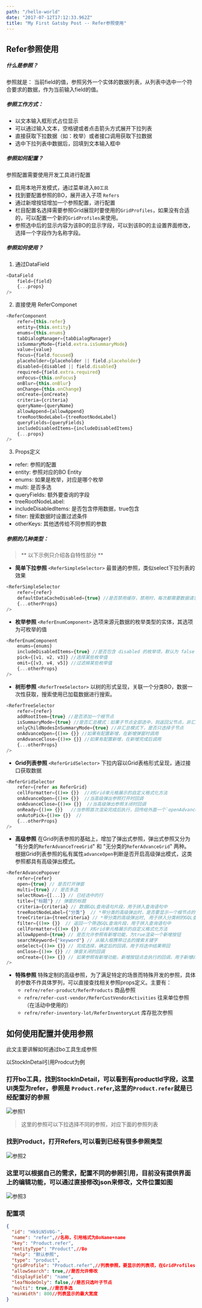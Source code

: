 ```yaml
---
path: "/hello-world"
date: "2017-07-12T17:12:33.962Z"
title: "My First Gatsby Post -- Refer参照使用"
---
```


## Refer参照使用 ##

##### 什么是参照？ #####
参照就是： 当前field的值，参照另外一个实体的数据列表，从列表中选中一个符合要求的数据，作为当前输入field的值。



##### 参照工作方式： #####
- 以文本输入框形式占位显示
- 可以通过输入文本，空格键或者点击箭头方式展开下拉列表
- 直接获取下拉数据（如：枚举）或者接口调用获取下拉数据
- 选中下拉列表中数据后，回填到文本输入框中



##### 参照如何配置？ #####

参照配置需要使用开发工具进行配置
- 启用本地开发模式，通过菜单进入`BO工具`
- 找到要配置参照的BO，展开进入子项 `Refers`
- 通过新增按钮增加一个参照配置，进行配置
- 栏目配置名选择需要参照Grid展现时要使用的`GridProfiles`，如果没有合适的，可以配置一个新的`GridProfiles`来使用。
- 参照选中后的显示内容为该BO的显示字段，可以到该BO的主设置界面修改，选择一个字段作为名称字段。



##### 参照如何使用？ #####

1. 通过DataField
```javascript
<DataField
	field={field}
	{...props}
/>
```

2. 直接使用 ReferComponet
```javascript
<ReferComponent
    refer={this.refer} 
    entity={this.entity}
    enums={this.enums}
    tabDialogManager={tabDialogManager}
    isSummaryMode={field.extra.isSummaryMode}
    value={value}
    focus={field.focused}
    placeholder={placeholder || field.placeholder}
    disabled={disabled || field.disabled}
    required={field.extra.required}
    onFocus={this.onFocus}
    onBlur={this.onBlur}
    onChange={this.onChange}
    onCreate={onCreate}
    criteria={criteria}
    queryName={queryName}
    allowAppend={allowAppend}
    treeRootNodeLabel={treeRootNodeLabel}
    queryFields={queryFields}
    includeDisabledItems={includeDisabledItems}
    {...props}
/>
```

3. Props定义
- refer: 参照的配置
- entity: 参照对应的BO Entity
- enums: 如果是枚举，对应是哪个枚举
- multi: 是否多选
- queryFields: 额外要查询的字段
- treeRootNodeLabel:
- includeDisabledItems: 是否包含停用数据，true包含
- filter: 搜索数据时设置过滤条件
- otherKeys: 其他透传给不同参照的参数




##### 参照的几种类型： #####

> ** 以下示例只介绍各自特性部分 **

- **简单下拉参照** `<ReferSimpleSelector>`
最普通的参照，类似select下拉列表的效果
```javascript
<ReferSimpleSelector
    refer={refer}
    defaultDataCacheDisabled={true} //是否禁用缓存，禁用时，每次都需要数据请求
    {...otherProps}
/>
```

- **枚举参照** `<ReferEnumComponent>`
选项来源元数据的枚举类型的实体，其选项为可枚举的值
```javascript
<ReferEnumComponent
    enums={enums}
    includeDisabledItems={true} //是否包含 disabled 的枚举项，默认为 false
    pick={[v1, v2, v3]} //选择某些枚举值
    omit={[v3, v4, v5]} //过滤掉某些枚举值
    {...otherProps}
/>
```

- **树形参照** `<ReferTreeSelector>`
以树的形式呈现，关联一个分类BO，数据一次性获取，搜索使用已加载数据进行搜索。
```javascript
<ReferTreeSelector
    refer={refer}
    addRootItem={true} //是否添加一个根节点
    isSummaryMode={true} //是否汇总模式：如果子节点全部选中，则返回父节点，非汇总模式：返回底层根节点
    onlyChildNodesInSummaryMode={true} //非汇总模式下，是否只选择子节点
    onAdvanceOpen={()=> {}} //如果有配置新增，在新增弹窗时调用
    onAdvanceClose={()=> {}} //如果有配置新增，在新增完成后调用
    {...otherProps}
/>
```

- **Grid列表参照** `<ReferGridSelector>`
下拉内容以Grid表格形式呈现，通过接口获取数据
```javascript
<ReferGridSelector
    refer={refer as ReferGrid}
    cellFormatter={()=> {}}  //对Grid单元格展示的自定义格式化方法
    onAdvanceOpen={()=> {}}  //当高级弹出参照打开时回调
    onAdvanceClose={()=> {}}  //当高级弹出参照关闭时回调
    onReady={()=> {}}   //当参照首次渲染完成后执行，回传给外面一个`openAdvance`打开高级参照的API
    onAutoPick={()=> {}}  //
    {...otherProps}
/>
```

- **高级参照**
在Grid列表参照的基础上，增加了弹出式参照，弹出式参照又分为 "有分类的`ReferAdvanceTreeGrid`" 和 "无分类的`ReferAdvanceGrid`" 两种。
根据Grid列表参照的私有属性`advanceOpen`判断是否开启高级弹出模式，这类参照都具有高级弹出模式。
```javascript
<ReferAdvancePopover
    refer={refer}
    open={true} // 是否打开弹窗
    multi={true} // 是否多选
    selectRows={[...]} // 已经选中的行
    title={"标题"} // 弹窗的标题
    criteria={criteria} // 数据GQL查询语句片段，用于拼入查询语句中
    treeRootNodeLabel={"分类"}  // *带分类的高级弹出时，是否要显示一个根节点的label
    treeCriteria={treeCriteria} // *带分类的高级弹出时, 用于拼入分类树的GQL查询语句中
    filter={()=> {}}  // 返回一个筛选GQL查询片段，用于拼入查询语句中
    cellFormatter={()=> {}} // 对Grid单元格展示的自定义格式化方法
    allowAppend={true} // 是否允许参照有新增功能，为true渲染一个新增按钮
    searchKeyword={"keyword"} // 从输入框携带过去的搜索关键字
    onSelect={()=> {}} // 完成选择，确定后的回调，用于将选中结果带回
    onClose={()=> {}} // 弹窗关闭的回调
    onCreate={()=> {}} // 如果参照有新增功能，新增按钮点击执行的回调，用于新增UI的处理
/>
```

- **特殊参照**
特殊定制的高级参照，为了满足特定的场景而特殊开发的参照，具体的参数不作具体罗列，可以直接查找相关参照props定义。主要有：
  - `refre/refer-product/ReferProducts` 商品参照
  - `refre/refer-cust-vendor/ReferCustVendorActivities` 往来单位参照（在活动中使用的）
  - `refre/refer-inventory-lot/ReferInventoryLot` 库存批次参照

## 如何使用配置并使用参照
此文主要讲解如何通过bo工具生成参照

以StockInDetail引用Prodcut为例

### 打开bo工具，找到StockInDetail，可以看到有productId字段，这里UI类型为refer，参照是 `Product.refer`,这里的`Product.refer`就是已经配置好的参照
![参照1](../img/refer1.png)
> 这里的参照可以下拉选择不同的参照，对应下面的参照列表

### 找到Product，打开Refers,可以看到已经有很多参照类型
![参照2](../img/refer2.png)

### 这里可以根据自己的需求，配置不同的参照引用，目前没有提供界面上的编辑功能，可以通过直接修改json来修改，文件位置如图
![参照3](../img/refer3.png)

### 配置项
```json
{
  "id": "Hk9iN5V8G-",
  "name": "refer",//名称，引用格式为BoName+name
  "key": "Product.refer",
  "entityType": "Product",//Bo
  "help": "默认参照",
  "type": "product",
  "gridProfile": "Product.refer",//列表参照，要显示的列表项，在GridProfiles中配置
  "allowSearch": true,//是否允许修改
  "displayField": "name",
  "leafNodeOnly": false,//是否只选叶子节点
  "multi": true,//是否多选
  "minWidth": 800//列表显示的最大宽度
}
```

